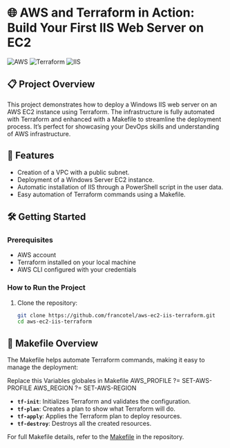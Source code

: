 # 🌐 AWS and Terraform in Action: Build Your First IIS Web Server on EC2

![AWS](https://img.shields.io/badge/AWS-EC2-orange) ![Terraform](https://img.shields.io/badge/Terraform-IaC-blue) ![IIS](https://img.shields.io/badge/IIS-Windows_Server-green)

## 📋 **Project Overview**

This project demonstrates how to deploy a Windows IIS web server on an AWS EC2 instance using Terraform. The infrastructure is fully automated with Terraform and enhanced with a Makefile to streamline the deployment process. It’s perfect for showcasing your DevOps skills and understanding of AWS infrastructure.

## 🚀 **Features**

- Creation of a VPC with a public subnet.
- Deployment of a Windows Server EC2 instance.
- Automatic installation of IIS through a PowerShell script in the user data.
- Easy automation of Terraform commands using a Makefile.

## 🛠️ **Getting Started**

### **Prerequisites**

- AWS account
- Terraform installed on your local machine
- AWS CLI configured with your credentials

### **How to Run the Project**

1. Clone the repository:

   ```bash
   git clone https://github.com/francotel/aws-ec2-iis-terraform.git
   cd aws-ec2-iis-terraform
   ````

## 📑 **Makefile Overview**

The Makefile helps automate Terraform commands, making it easy to manage the deployment:

Replace this Variables globales in Makefile
AWS_PROFILE ?= SET-AWS-PROFILE
AWS_REGION ?= SET-AWS-REGION

- **`tf-init`**: Initializes Terraform and validates the configuration.
- **`tf-plan`**: Creates a plan to show what Terraform will do.
- **`tf-apply`**: Applies the Terraform plan to deploy resources.
- **`tf-destroy`**: Destroys all the created resources.

For full Makefile details, refer to the [Makefile](Makefile) in the repository.

